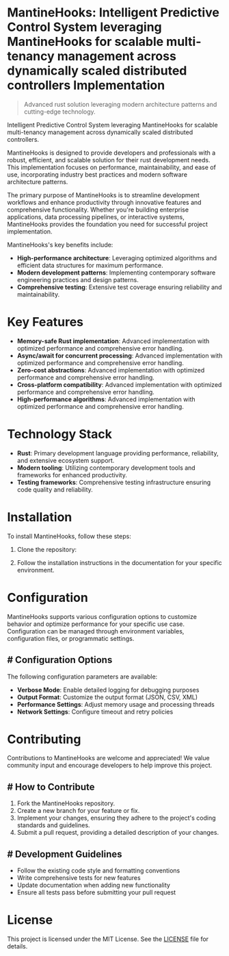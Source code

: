<!-- fallback_MantineHooks_20251003194225_37447 -->

# MantineHooks: Intelligent Predictive Control System leveraging MantineHooks for scalable multi-tenancy management across dynamically scaled distributed controllers Implementation
> Advanced rust solution leveraging modern architecture patterns and cutting-edge technology.

Intelligent Predictive Control System leveraging MantineHooks for scalable multi-tenancy management across dynamically scaled distributed controllers.

MantineHooks is designed to provide developers and professionals with a robust, efficient, and scalable solution for their rust development needs. This implementation focuses on performance, maintainability, and ease of use, incorporating industry best practices and modern software architecture patterns.

The primary purpose of MantineHooks is to streamline development workflows and enhance productivity through innovative features and comprehensive functionality. Whether you're building enterprise applications, data processing pipelines, or interactive systems, MantineHooks provides the foundation you need for successful project implementation.

MantineHooks's key benefits include:

* **High-performance architecture**: Leveraging optimized algorithms and efficient data structures for maximum performance.
* **Modern development patterns**: Implementing contemporary software engineering practices and design patterns.
* **Comprehensive testing**: Extensive test coverage ensuring reliability and maintainability.

# Key Features

* **Memory-safe Rust implementation**: Advanced implementation with optimized performance and comprehensive error handling.
* **Async/await for concurrent processing**: Advanced implementation with optimized performance and comprehensive error handling.
* **Zero-cost abstractions**: Advanced implementation with optimized performance and comprehensive error handling.
* **Cross-platform compatibility**: Advanced implementation with optimized performance and comprehensive error handling.
* **High-performance algorithms**: Advanced implementation with optimized performance and comprehensive error handling.

# Technology Stack

* **Rust**: Primary development language providing performance, reliability, and extensive ecosystem support.
* **Modern tooling**: Utilizing contemporary development tools and frameworks for enhanced productivity.
* **Testing frameworks**: Comprehensive testing infrastructure ensuring code quality and reliability.

# Installation

To install MantineHooks, follow these steps:

1. Clone the repository:


2. Follow the installation instructions in the documentation for your specific environment.

# Configuration

MantineHooks supports various configuration options to customize behavior and optimize performance for your specific use case. Configuration can be managed through environment variables, configuration files, or programmatic settings.

## # Configuration Options

The following configuration parameters are available:

* **Verbose Mode**: Enable detailed logging for debugging purposes
* **Output Format**: Customize the output format (JSON, CSV, XML)
* **Performance Settings**: Adjust memory usage and processing threads
* **Network Settings**: Configure timeout and retry policies

# Contributing

Contributions to MantineHooks are welcome and appreciated! We value community input and encourage developers to help improve this project.

## # How to Contribute

1. Fork the MantineHooks repository.
2. Create a new branch for your feature or fix.
3. Implement your changes, ensuring they adhere to the project's coding standards and guidelines.
4. Submit a pull request, providing a detailed description of your changes.

## # Development Guidelines

* Follow the existing code style and formatting conventions
* Write comprehensive tests for new features
* Update documentation when adding new functionality
* Ensure all tests pass before submitting your pull request

# License

This project is licensed under the MIT License. See the [LICENSE](https://github.com/Nurulika/MantineHooks/blob/main/LICENSE) file for details.
